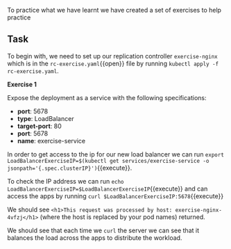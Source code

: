 To practice what we have learnt we have created a set of exercises to help practice

## Task

To begin with, we need to set up our replication controller `exercise-nginx` which is in the `rc-exercise.yaml`{{open}} file by running `kubectl apply -f rc-exercise.yaml`.

**Exercise 1** 

Expose the deployment as a service with the following specifications:

* **port**: 5678
* **type**: LoadBalancer
* **target-port**: 80 
* **port**: 5678
* **name**: exercise-service

In order to get access to the ip for our new load balancer we can run `export LoadBalancerExerciseIP=$(kubectl get services/exercise-service -o jsonpath='{.spec.clusterIP}')`{{execute}}.

To check the IP address we can run `echo LoadBalancerExerciseIP=$LoadBalancerExerciseIP`{{execute}} and can access the apps by running `curl $LoadBalancerExerciseIP:5678`{{execute}}

We should see `<h1>This request was processed by host: exercise-nginx-4vfzj</h1>`
(where the host is replaced by your pod names) returned.

We should see that each time we `curl` the server we can see that it balances the load across the apps to distribute the workload.